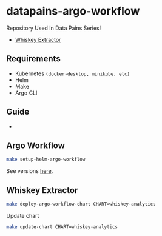 # datapains-argo-workflow

Repository Used In Data Pains Series!

* [Whiskey Extractor](https://github.com/Thelin90/datapains-whiskey-el)

## Requirements

* Kubernetes `(docker-desktop, minikube, etc)`
* Helm
* Make
* Argo CLI

## Guide

*

## Argo Workflow

```bash
make setup-helm-argo-workflow
```

See versions [here](https://github.com/argoproj/argo-workflows/releases).

## Whiskey Extractor

```bash
make deploy-argo-workflow-chart CHART=whiskey-analytics
```

Update chart

```bash
make update-chart CHART=whiskey-analytics
```

